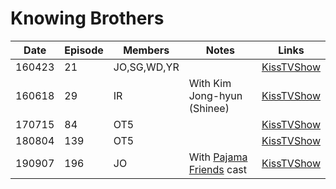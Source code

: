 # Knowing Brothers

| Date   | Episode | Members     | Notes                                           | Links                                                             |
|--------|---------|-------------|-------------------------------------------------|-------------------------------------------------------------------|
| 160423 | 21      | JO,SG,WD,YR |                                                 | [KissTVShow](https://kisstvshow.to/Show/Knowing-Bros/Episode-21)  |
| 160618 | 29      | IR          | With Kim Jong-hyun (Shinee)                     | [KissTVShow](https://kisstvshow.to/Show/Knowing-Bros/Episode-29)  |
| 170715 | 84      | OT5         |                                                 | [KissTVShow](https://kisstvshow.to/Show/Knowing-Bros/Episode-84)  |
| 180804 | 139     | OT5         |                                                 | [KissTVShow](https://kisstvshow.to/Show/Knowing-Bros/Episode-139) |
| 190907 | 196     | JO          | With [Pajama Friends](./pajama-friends.md) cast | [KissTVShow](https://kisstvshow.to/Show/Knowing-Bros/Episode-196) |